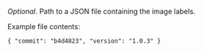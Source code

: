 *Optional*. Path to a JSON file containing the image labels.

Example file contents:

```
{ "commit": "b4d4823", "version": "1.0.3" }
```
